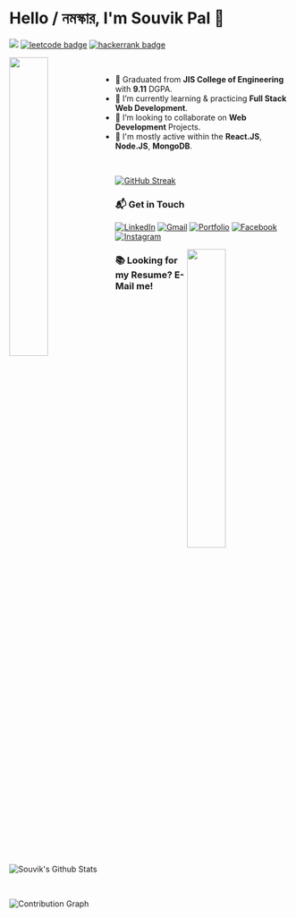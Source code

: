 # Hello / নমস্কার, I'm Souvik Pal 👋

![](https://komarev.com/ghpvc/?username=souvikpal2000&style=for-the-badge)
[![leetcode badge](https://img.shields.io/badge/souvik_pal2000-30302f?style=for-the-badge&logo=leetcode)](https://leetcode.com/souvik_pal2000/)
[![hackerrank badge](https://img.shields.io/badge/souvik_pal2000-30302f?style=for-the-badge&logo=hackerrank)](https://www.hackerrank.com/souvik_pal2000)

<img align="left" src="https://user-images.githubusercontent.com/64771649/153574835-24e7d969-373f-42c0-b031-fbe5e79c6e3d.gif" width="37%">

<br />

- 🔭 Graduated from **JIS College of Engineering** with **9.11** DGPA.
- 🌱 I’m currently learning & practicing **Full Stack Web Development**.
- 👯 I’m looking to collaborate on **Web Development** Projects.
- 💬 I'm mostly active within the **React.JS**, **Node.JS**, **MongoDB**.

<br />

<!-- ![Languages Stats](https://github-readme-stats-eight-theta.vercel.app/api/top-langs/?username=souvikpal2000&layout=compact&theme=radical) -->
[![GitHub Streak](https://github-readme-streak-stats.herokuapp.com?user=souvikpal2000&theme=radical&date_format=M%20j%5B%2C%20Y%5D)](https://git.io/streak-stats)

### 📬 Get in Touch

[![LinkedIn](https://img.shields.io/badge/-LINKEDIN-0077B5?style=for-the-badge&logo=linkedin&logoColor=white)](https://www.linkedin.com/in/souvik-pal-4b4138171/)
[![Gmail](https://img.shields.io/badge/-GMAIL-D14836?style=for-the-badge&logo=gmail&logoColor=white)](mailto:spal62588@gmail.com)
[![Portfolio](https://img.shields.io/badge/-Portfolio-000000?style=for-the-badge&logo=react&logoColor=white)](https://portfolio-souvikpal.herokuapp.com/)
[![Facebook](https://img.shields.io/badge/-FACEBOOK-0077B5?style=for-the-badge&logo=facebook&logoColor=white)](https://www.facebook.com/souvik.pal.92167/)
[![Instagram](https://img.shields.io/badge/-INSTAGRAM-0077B5?style=for-the-badge&logo=instagram&logoColor=red)](https://www.instagram.com/souvik_pal2000/)

<!-- <img align="right" width="29%" src="https://user-images.githubusercontent.com/64771649/171646549-f6a3a0a1-e4f5-452b-b863-78bf8b7bef7a.gif"> -->
<img align="right" width="37%" src="https://user-images.githubusercontent.com/64771649/171796006-0bea3cc8-8d66-4f49-b356-e1abe2fb80ec.gif">

### 📚 Looking for my Resume? E-Mail me!

![Souvik's Github Stats](https://github-readme-stats.vercel.app/api?username=souvikpal2000&show_icons=true&theme=radical)

<br/>

![Contribution Graph](https://activity-graph.herokuapp.com/graph?username=souvikpal2000&theme=dracula&bg_color=ffffff00&color=878787&line=296dda&point=ffffff00&area=true&hide_border=true)
